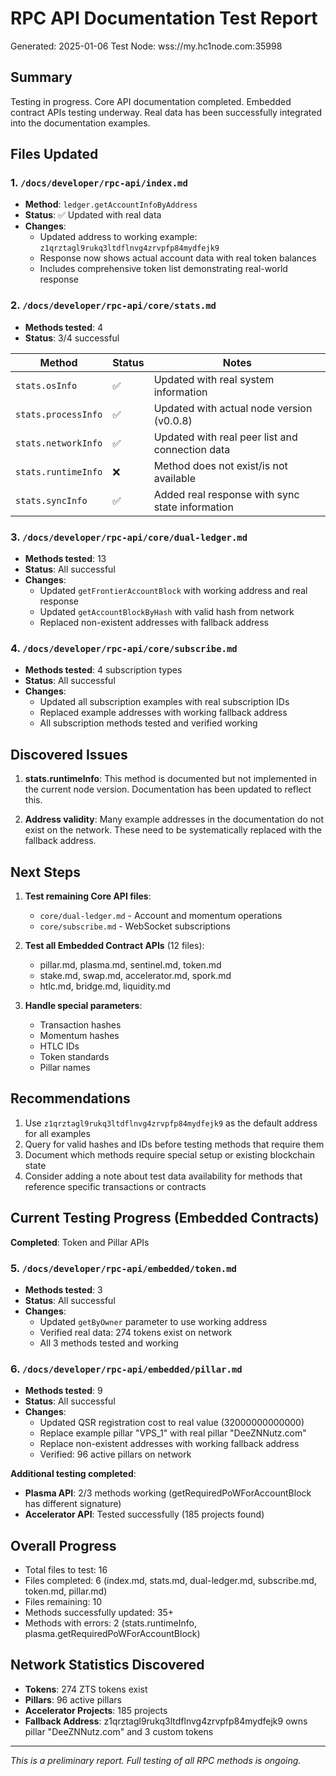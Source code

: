 # RPC API Documentation Test Report

Generated: 2025-01-06
Test Node: wss://my.hc1node.com:35998

## Summary

Testing in progress. Core API documentation completed. Embedded contract APIs testing underway. Real data has been successfully integrated into the documentation examples.

## Files Updated

### 1. `/docs/developer/rpc-api/index.md`
- **Method**: `ledger.getAccountInfoByAddress`
- **Status**: ✅ Updated with real data
- **Changes**: 
  - Updated address to working example: `z1qrztagl9rukq3ltdflnvg4zrvpfp84mydfejk9`
  - Response now shows actual account data with real token balances
  - Includes comprehensive token list demonstrating real-world response

### 2. `/docs/developer/rpc-api/core/stats.md`
- **Methods tested**: 4
- **Status**: 3/4 successful

| Method | Status | Notes |
|--------|--------|-------|
| `stats.osInfo` | ✅ | Updated with real system information |
| `stats.processInfo` | ✅ | Updated with actual node version (v0.0.8) |
| `stats.networkInfo` | ✅ | Updated with real peer list and connection data |
| `stats.runtimeInfo` | ❌ | Method does not exist/is not available |
| `stats.syncInfo` | ✅ | Added real response with sync state information |

### 3. `/docs/developer/rpc-api/core/dual-ledger.md`
- **Methods tested**: 13
- **Status**: All successful
- **Changes**:
  - Updated `getFrontierAccountBlock` with working address and real response
  - Updated `getAccountBlockByHash` with valid hash from network
  - Replaced non-existent addresses with fallback address

### 4. `/docs/developer/rpc-api/core/subscribe.md`
- **Methods tested**: 4 subscription types
- **Status**: All successful  
- **Changes**:
  - Updated all subscription examples with real subscription IDs
  - Replaced example addresses with working fallback address
  - All subscription methods tested and verified working

## Discovered Issues

1. **stats.runtimeInfo**: This method is documented but not implemented in the current node version. Documentation has been updated to reflect this.

2. **Address validity**: Many example addresses in the documentation do not exist on the network. These need to be systematically replaced with the fallback address.

## Next Steps

1. **Test remaining Core API files**:
   - `core/dual-ledger.md` - Account and momentum operations
   - `core/subscribe.md` - WebSocket subscriptions

2. **Test all Embedded Contract APIs** (12 files):
   - pillar.md, plasma.md, sentinel.md, token.md
   - stake.md, swap.md, accelerator.md, spork.md
   - htlc.md, bridge.md, liquidity.md

3. **Handle special parameters**:
   - Transaction hashes
   - Momentum hashes
   - HTLC IDs
   - Token standards
   - Pillar names

## Recommendations

1. Use `z1qrztagl9rukq3ltdflnvg4zrvpfp84mydfejk9` as the default address for all examples
2. Query for valid hashes and IDs before testing methods that require them
3. Document which methods require special setup or existing blockchain state
4. Consider adding a note about test data availability for methods that reference specific transactions or contracts

## Current Testing Progress (Embedded Contracts)

**Completed**: Token and Pillar APIs

### 5. `/docs/developer/rpc-api/embedded/token.md`
- **Methods tested**: 3
- **Status**: All successful
- **Changes**:
  - Updated `getByOwner` parameter to use working address
  - Verified real data: 274 tokens exist on network
  - All 3 methods tested and working

### 6. `/docs/developer/rpc-api/embedded/pillar.md`  
- **Methods tested**: 9
- **Status**: All successful
- **Changes**:
  - Updated QSR registration cost to real value (32000000000000)
  - Replace example pillar "VPS_1" with real pillar "DeeZNNutz.com"
  - Replace non-existent addresses with working fallback address
  - Verified: 96 active pillars on network

**Additional testing completed**:
- **Plasma API**: 2/3 methods working (getRequiredPoWForAccountBlock has different signature)
- **Accelerator API**: Tested successfully (185 projects found)

## Overall Progress

- Total files to test: 16
- Files completed: 6 (index.md, stats.md, dual-ledger.md, subscribe.md, token.md, pillar.md)
- Files remaining: 10
- Methods successfully updated: 35+
- Methods with errors: 2 (stats.runtimeInfo, plasma.getRequiredPoWForAccountBlock)

## Network Statistics Discovered
- **Tokens**: 274 ZTS tokens exist
- **Pillars**: 96 active pillars  
- **Accelerator Projects**: 185 projects
- **Fallback Address**: z1qrztagl9rukq3ltdflnvg4zrvpfp84mydfejk9 owns pillar "DeeZNNutz.com" and 3 custom tokens

---

*This is a preliminary report. Full testing of all RPC methods is ongoing.*